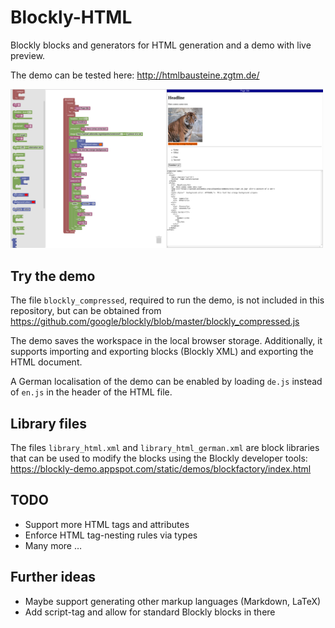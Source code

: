 # Blockly-HTML
Blockly blocks and generators for HTML generation and a demo with live preview.

The demo can be tested here: http://htmlbausteine.zgtm.de/

<img src="example.png" width="500" alt="Screenshot" />

## Try the demo

The file `blockly_compressed`, required to run the demo, is not included in this repository, but can be obtained from 
https://github.com/google/blockly/blob/master/blockly_compressed.js

The demo saves the workspace in the local browser storage. 
Additionally, it supports importing and exporting blocks (Blockly XML) and exporting the HTML document.

A German localisation of the demo can be enabled by loading `de.js` instead of `en.js` in the header of the HTML file.

## Library files

The files `library_html.xml` and `library_html_german.xml` are block libraries that can be used to modify the blocks using the Blockly developer tools: https://blockly-demo.appspot.com/static/demos/blockfactory/index.html

## TODO
 * Support more HTML tags and attributes
 * Enforce HTML tag-nesting rules via types
 * Many more …

## Further ideas
 * Maybe support generating other markup languages (Markdown, LaTeX)
 * Add script-tag and allow for standard Blockly blocks in there

